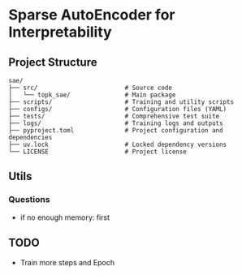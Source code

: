 # Sparse AutoEncoder for Interpretability

## Project Structure

```
sae/
├── src/                        # Source code
│   └── topk_sae/               # Main package
├── scripts/                    # Training and utility scripts
├── configs/                    # Configuration files (YAML)
├── tests/                      # Comprehensive test suite
├── logs/                       # Training logs and outputs
├── pyproject.toml              # Project configuration and dependencies
├── uv.lock                     # Locked dependency versions
└── LICENSE                     # Project license
```

## Utils

### Questions

- if no enough memory: first 

## TODO

- Train more steps and Epoch
